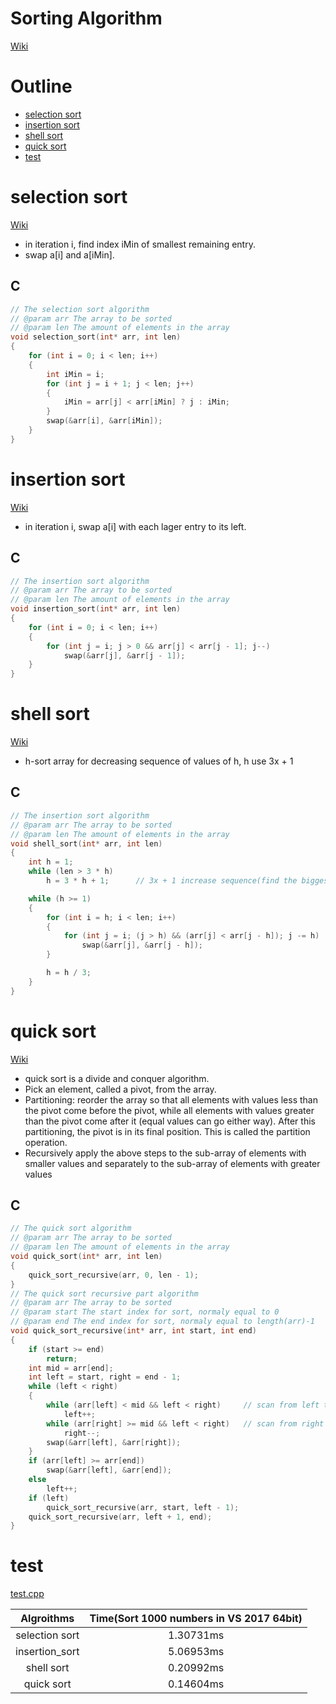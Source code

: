 # Sorting Algorithm
[Wiki](https://en.wikipedia.org/wiki/Sorting_algorithm)

# Outline
- [selection sort](#selection-sort)
- [insertion sort](#insertion-sort)
- [shell sort](#shell-sort)
- [quick sort](#quick-sort)
- [test](#test)

# selection sort
[Wiki](https://en.wikipedia.org/wiki/Selection_sort)
- in iteration i, find index iMin of smallest remaining entry.
- swap a[i] and a[iMin].

## C
```C
// The selection sort algorithm
// @param arr The array to be sorted
// @param len The amount of elements in the array
void selection_sort(int* arr, int len)
{
	for (int i = 0; i < len; i++)
	{
		int iMin = i;
		for (int j = i + 1; j < len; j++)
		{
			iMin = arr[j] < arr[iMin] ? j : iMin;
		}
		swap(&arr[i], &arr[iMin]);
	}
}
```

# insertion sort
[Wiki](https://en.wikipedia.org/wiki/Insertion_sort)
- in iteration i, swap a[i] with each lager entry to its left.

## C
```C
// The insertion sort algorithm
// @param arr The array to be sorted
// @param len The amount of elements in the array
void insertion_sort(int* arr, int len)
{
	for (int i = 0; i < len; i++)
	{
		for (int j = i; j > 0 && arr[j] < arr[j - 1]; j--)
			swap(&arr[j], &arr[j - 1]);
	}
}
```

# shell sort
[Wiki](https://en.wikipedia.org/wiki/Shellsort)
- h-sort array for decreasing sequence of values of h, h use 3x + 1

## C
```C
// The insertion sort algorithm
// @param arr The array to be sorted
// @param len The amount of elements in the array
void shell_sort(int* arr, int len)
{
	int h = 1;
	while (len > 3 * h)
		h = 3 * h + 1;		// 3x + 1 increase sequence(find the biggest h)

	while (h >= 1)
	{
		for (int i = h; i < len; i++)
		{
			for (int j = i; (j > h) && (arr[j] < arr[j - h]); j -= h)
				swap(&arr[j], &arr[j - h]);
		}

		h = h / 3;
	}
}
```

# quick sort
[Wiki](https://en.wikipedia.org/wiki/Quicksort)
- quick sort is a divide and conquer algorithm.
- Pick an element, called a pivot, from the array.
- Partitioning: reorder the array so that all elements with values less than the pivot come before the pivot, while all elements with values greater than the pivot come after it (equal values can go either way). After this partitioning, the pivot is in its final position. This is called the partition operation.
- Recursively apply the above steps to the sub-array of elements with smaller values and separately to the sub-array of elements with greater values

## C
```C
// The quick sort algorithm
// @param arr The array to be sorted
// @param len The amount of elements in the array
void quick_sort(int* arr, int len) 
{
	quick_sort_recursive(arr, 0, len - 1);
}
// The quick sort recursive part algorithm
// @param arr The array to be sorted
// @param start The start index for sort, normaly equal to 0
// @param end The end index for sort, normaly equal to length(arr)-1
void quick_sort_recursive(int* arr, int start, int end)
{
	if (start >= end)
		return;		
	int mid = arr[end];
	int left = start, right = end - 1;
	while (left < right) 
	{
		while (arr[left] < mid && left < right)		// scan from left to right
			left++;
		while (arr[right] >= mid && left < right)	// scan from right to left
			right--;
		swap(&arr[left], &arr[right]);
	}
	if (arr[left] >= arr[end])
		swap(&arr[left], &arr[end]);
	else
		left++;
	if (left)
		quick_sort_recursive(arr, start, left - 1);
	quick_sort_recursive(arr, left + 1, end);
}
```


# test
[test.cpp](./test.cpp)

| Algroithms | Time(Sort 1000 numbers in VS 2017 64bit) |
|:----------:|:----------------------------------------:|
|selection sort|1.30731ms|
|insertion_sort|5.06953ms|
|shell sort|0.20992ms|
|quick sort|0.14604ms|
